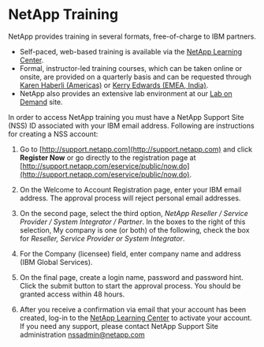 # NetApp Training
NetApp provides training in several formats, free-of-charge to IBM partners. 
* Self-paced, web-based training is available via the [NetApp Learning Center](https://learningcenter.netapp.com). 
* Formal, instructor-led training courses, which can be taken online or onsite, are provided on a quarterly basis and can be requested through [Karen Haberli (Americas)](haberli@us.ibm.com) or [Kerry Edwards (EMEA, India)](edwark2@uk.ibm.com). 
* NetApp also provides an extensive lab environment at our [Lab on Demand](https://labondemand.netapp.com) site.  

In order to access NetApp training you must have a NetApp Support Site (NSS) ID associated with your IBM email address. Following are instructions for creating a NSS account:

1. 	Go to [http://support.netapp.com](http://support.netapp.com) and click **Register Now** or go
directly to the registration page at [http://support.netapp.com/eservice/public/now.do](http://support.netapp.com/eservice/public/now.do).  

2. On the Welcome to Account Registration page, enter your IBM email address.  The approval process will reject personal email addresses.  

3. On the second page, select the third option, *NetApp Reseller / Service Provider
/ System Integrator / Partner*. In the boxes to the right of this selection, My company is one (or both) of the following, check the box for *Reseller, Service Provider or System Integrator*.  

4. For the Company (licensee) field, enter company name and address (IBM Global Services).

5. On the final page, create a login name, password and password hint. Click the submit button to start the approval process. You should be granted access within 48 hours.

6. After you receive a confirmation via email that your account has been created, log-in to the [NetApp Learning Center](https://learningcenter.netapp.com) to activate your account.
If you need any support, please contact NetApp Support Site administration
[nssadmin@netapp.com](mailto:nssadmin@netapp.com)
   
